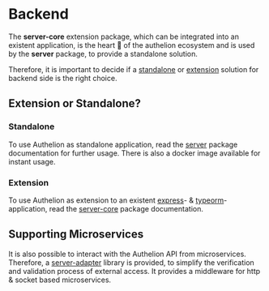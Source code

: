# Backend

The **server-core** extension package, which can be integrated into an existent application,
is the heart 🧡 of the authelion ecosystem and is used by the **server** package, to provide a standalone solution. 

Therefore, it is important to decide if a [standalone](#standalone) or [extension](#extension) solution for backend side
is the right choice.

## Extension or Standalone?

### Standalone

To use Authelion as standalone application, read the [server](../packages/server/index.md) package documentation for further usage.
There is also a docker image available for instant usage.

### Extension

To use Authelion as extension to an existent [express](https://expressjs.com/)- & [typeorm](https://typeorm.io/)-application,
read the [server-core](../packages/server-core/index.md) package documentation.

## Supporting Microservices

It is also possible to interact with the Authelion API from microservices.
Therefore, a [server-adapter](../packages/server-adapter/index.md) library is provided,
to simplify the verification and validation process of external access.
It provides a middleware for http & socket based microservices.
